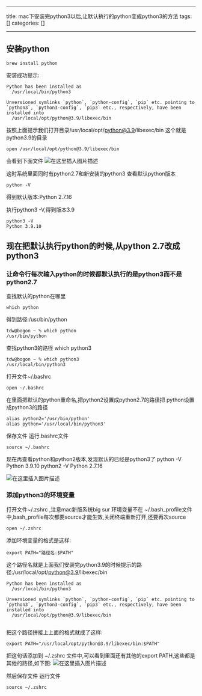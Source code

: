 
--- 
title:  mac下安装完python3以后,让默认执行的python变成python3的方法 
tags: []
categories: [] 

---
## 安装python

```
brew install python

```

安装成功提示:

```
Python has been installed as
  /usr/local/bin/python3

Unversioned symlinks `python`, `python-config`, `pip` etc. pointing to
`python3`, `python3-config`, `pip3` etc., respectively, have been installed into
  /usr/local/opt/python@3.9/libexec/bin

```

按照上面提示我们打开目录/usr/local/opt/python@3.9/libexec/bin 这个就是python3.9的目录

```
open /usr/local/opt/python@3.9/libexec/bin

```

会看到下面文件 <img src="https://img-blog.csdnimg.cn/726cd5d8649243f5a8e06525cccfaa8f.png?x-oss-process=image/watermark,type_d3F5LXplbmhlaQ,shadow_50,text_Q1NETiBA5bCP5omL55C05biI,size_20,color_FFFFFF,t_70,g_se,x_16" alt="在这里插入图片描述">

这时系统里面同时有python2.7和新安装的python3 查看默认python版本

```
python -V 

```

得到默认版本:Python 2.7.16

执行python3 -V,得到版本3.9

```
python3 -V
Python 3.9.10

```

## 现在把默认执行python的时候,从python 2.7改成python3

### 让命令行每次输入python的时候都默认执行的是python3而不是python2.7

查找默认的python在哪里

```
which python

```

得到路径:/usr/bin/python

```
tdw@bogon ~ % which python
/usr/bin/python

```

查找python3的路径 which python3

```
tdw@bogon ~ % which python3
/usr/local/bin/python3

```

打开文件~/.bashrc

```
open ~/.bashrc 

```

在里面把默认的python重命名,把python2设置成python2.7的路径把 python设置成python3的路径

```
alias python2='/usr/bin/python'
alias python='/usr/local/bin/python3'

```

保存文件 运行.bashrc文件

```
source ~/.bashrc

```

现在再查看python和python2版本,发现默认的已经是python3了 python -V Python 3.9.10 python2 -V Python 2.7.16

<img src="https://img-blog.csdnimg.cn/a3bb5b60991c4ca8b99d8939dad284bc.png" alt="在这里插入图片描述">

### 添加python3的环境变量

打开文件~/.zshrc ,注意mac新版系统big sur 环境变量不在 ~/.bash_profile文件中,bash_profile每次都要source才能生效,关闭终端重新打开,还要再次source

```
open ~/.zshrc

```

添加环境变量的格式是这样:

```
export PATH="路径名:$PATH"

```

这个路径名就是上面我们安装完python3.9的时候提示的路径:/usr/local/opt/python@3.9/libexec/bin

```
Python has been installed as
  /usr/local/bin/python3

Unversioned symlinks `python`, `python-config`, `pip` etc. pointing to
`python3`, `python3-config`, `pip3` etc., respectively, have been installed into
  /usr/local/opt/python@3.9/libexec/bin


```

把这个路径拼接上上面的格式就成了这样:

```
export PATH="/usr/local/opt/python@3.9/libexec/bin:$PATH"

```

把这句话添加到 ~/.zshrc 文件中,可以看到里面还有其他的export PATH,这些都是其他的路径,如下图: <img src="https://img-blog.csdnimg.cn/a7a0fac901f24ba6b16fa9aa2fe46303.png?x-oss-process=image/watermark,type_d3F5LXplbmhlaQ,shadow_50,text_Q1NETiBA5bCP5omL55C05biI,size_20,color_FFFFFF,t_70,g_se,x_16" alt="在这里插入图片描述">

然后保存文件 运行文件

```
source ~/.zshrc

```
